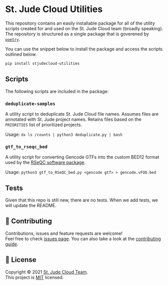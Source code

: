 # St. Jude Cloud Utilities

This repository contains an easily installable package for all of the utility scripts created for and used on the St. Jude Cloud team (broadly speaking). The repository is structured as a single package that is goverened by [`poetry`]. 

You can use the snippet below to install the package and access the scripts outlined below.

```bash
pip install stjudecloud-utilities
```

## Scripts

The following scripts are included in the package:

### `deduplicate-samples`

A utility script to deduplicate St. Jude Cloud file names. Assumes files are annotated with St. Jude project names. Retains files based on the `PRIORITIES` list of prioritized projects.

Usage: `dx ls /counts | python3 deduplicate.py | bash`

### `gtf_to_rseqc_bed` 

A utility script for converting Gencode GTFs into the custom BED12 format used by the [RSeQC software package](http://rseqc.sourceforge.net/).

Usage: `python3 gtf_to_RSeQC_bed.py <gencode gtf> > gencode.vFOO.bed`

## Tests

Given that this repo is still new, there are no tests. When we add tests, we will update the README.

## 🤝 Contributing

Contributions, issues and feature requests are welcome!<br />Feel free to check [issues page](https://github.com/stjudecloud/utilities/issues). You can also take a look at the [contributing guide](https://github.com/stjudecloud/utilities/blob/master/CONTRIBUTING.md).

## 📝 License

Copyright © 2021 [St. Jude Cloud Team](https://github.com/stjudecloud).<br />
This project is [MIT](https://github.com/stjudecloud/workflows/blob/master/LICENSE.md) licensed.

[`poetry`]: https://python-poetry.org/docs/